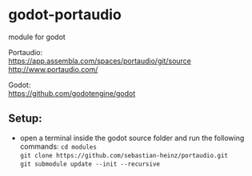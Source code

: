 godot-portaudio
===
module for godot

Portaudio:  
https://app.assembla.com/spaces/portaudio/git/source  
http://www.portaudio.com/

Godot:  
https://github.com/godotengine/godot

## Setup:
- open a terminal inside the godot source folder and run the following commands:
`cd modules`  
`git clone https://github.com/sebastian-heinz/portaudio.git`  
`git submodule update --init --recursive`  